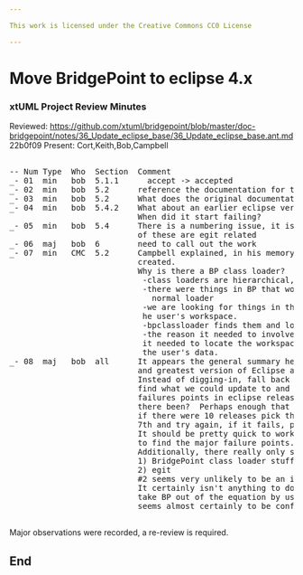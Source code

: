 ```yaml
---

This work is licensed under the Creative Commons CC0 License

---
```


# Move BridgePoint to eclipse 4.x
### xtUML Project Review Minutes

Reviewed:  https://github.com/xtuml/bridgepoint/blob/master/doc-bridgepoint/notes/36_Update_eclipse_base/36_Update_eclipse_base.ant.md
    22b0f09
Present:  Cort,Keith,Bob,Campbell

<pre>

-- Num Type  Who  Section  Comment
_- 01  min   bob  5.1.1      accept -> accepted
_- 02  min   bob  5.2      reference the documentation for the original implementation
_- 03  min   bob  5.2      What does the original documentation say?  
_- 04  min   bob  5.4.2    What about an earlier eclipse version (thus earlier egit)  
                           When did it start failing?
_- 05  min   bob  5.4      There is a numbering issue, it is not currently clear that most 
                           of these are egit related
_- 06  maj   bob  6        need to call out the work
_- 07  min   CMC  5.2      Campbell explained, in his memory, why this class loader was
                           created.  
                           Why is there a BP class loader?
							-class loaders are hierarchical, so one is chained to another
							-there were things in BP that would not be recognized in 
							  normal loader
							-we are looking for things in the users workspace that are in 
							he user's workspace.
							-bpclassloader finds them and loads them
							-the reason it needed to involve the eclipse java loader is 
							it needed to locate the workspace it is running in and locate 
							the user's data.
_- 08  maj   bob  all      It appears the general summary here is that we tried the latest 
                           and greatest version of Eclipse and had some trouble.  
                           Instead of digging-in, fall back to prior versions of eclipse,
                           find what we could update to and "walk forward" to find the
                           failures points in eclipse releases.  How many releases have 
                           there been?  Perhaps enough that we can "cut it half", for example
                           if there were 10 releases pick the 5th, if it works pick the
                           7th and try again, if it fails, pick the 3rd and try again.
                           It should be pretty quick to work through the release like this
                           to find the major failure points.      
                           Additionally, there really only seem to be 2 problems here.
                           1) BridgePoint class loader stuff
                           2) egit
                           #2 seems very unlikely to be an induced problem with egit.
                           It certainly isn't anything to do with Bridgepoint. In fact,
                           take BP out of the equation by using raw eclipse.  These items
                           seems almost certainly to be configuration issues.

</pre>
   
Major observations were recorded, a re-review is required.


End
---
